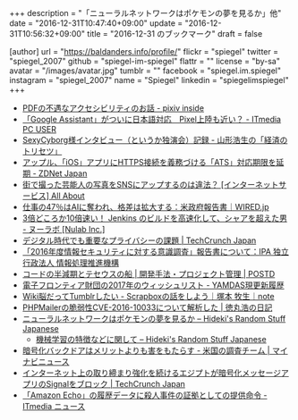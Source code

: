 +++
description = "「ニューラルネットワークはポケモンの夢を見るか」他"
date = "2016-12-31T10:47:40+09:00"
update = "2016-12-31T10:56:32+09:00"
title = "2016-12-31 のブックマーク"
draft = false

[author]
  url = "https://baldanders.info/profile/"
  flickr = "spiegel"
  twitter = "spiegel_2007"
  github = "spiegel-im-spiegel"
  flattr = ""
  license = "by-sa"
  avatar = "/images/avatar.jpg"
  tumblr = ""
  facebook = "spiegel.im.spiegel"
  instagram = "spiegel_2007"
  name = "Spiegel"
  linkedin = "spiegelimspiegel"
+++

- [PDFの不遇なアクセシビリティのお話 - pixiv inside](http://inside.pixiv.net/entry/2016/12/23/180000)
- [「Google Assistant」がついに日本語対応　Pixel上陸も近い？ - ITmedia PC USER](http://www.itmedia.co.jp/pcuser/articles/1612/25/news003.html)
- [SexyCyborg様インタビュー（というか独演会）記録 - 山形浩生の「経済のトリセツ」](http://cruel.hatenablog.com/entry/2016/12/24/152545)
- [アップル、「iOS」アプリにHTTPS接続を義務づける「ATS」対応期限を延期 - ZDNet Japan](http://japan.zdnet.com/article/35094249/)
- [街で撮った芸能人の写真をSNSにアップするのは違法？ [インターネットサービス] All About](https://allabout.co.jp/gm/gc/467048/)
- [仕事の47％はAIに奪われ、格差は拡大する：米政府報告書｜WIRED.jp](http://wired.jp/2016/12/26/federal-report-ai/)
- [3倍どころか10倍速い！ Jenkins のビルドを高速化して、シャアを超えた男 - ヌーラボ [Nulab Inc.]](https://nulab-inc.com/ja/blog/nulab/jenkins-speedup-10-times/)
- [デジタル時代でも重要なプライバシーの課題 | TechCrunch Japan](https://jp.techcrunch.com/2016/12/27/20161225privacy-is-still-alive-and-kicking-in-the-digital-age/)
- [「2016年度情報セキュリティに対する意識調査」報告書について：IPA 独立行政法人 情報処理推進機構](https://www.ipa.go.jp/security/fy28/reports/ishiki/index.html)
- [コードの半減期とテセウスの船 | 開発手法・プロジェクト管理 | POSTD](http://postd.cc/the-half-life-of-code/)
- [電子フロンティア財団の2017年のウィッシュリスト - YAMDAS現更新履歴](http://d.hatena.ne.jp/yomoyomo/20161226/effs2017wishlist)
- [Wiki脳だってTumblrしたい - Scrapboxの話をしよう｜塚本 牧生｜note](https://note.mu/tsukamoto/n/n9c6a0ea7030b)
- [PHPMailerの脆弱性CVE-2016-10033について解析した | 徳丸浩の日記](http://blog.tokumaru.org/2016/12/PHPMailer-Vulnerability-CVE-2016-10033.html)
- [ニューラルネットワークはポケモンの夢を見るか – Hideki's Random Stuff Japanese](https://ja.hideki.hclippr.com/2016/12/28/%e3%83%8b%e3%83%a5%e3%83%bc%e3%83%a9%e3%83%ab%e3%83%8d%e3%83%83%e3%83%88%e3%83%af%e3%83%bc%e3%82%af%e3%81%af%e3%83%9d%e3%82%b1%e3%83%a2%e3%83%b3%e3%81%ae%e5%a4%a2%e3%82%92%e8%a6%8b%e3%82%8b%e3%81%8b/)
    - [機械学習の特徴などに関して – Hideki's Random Stuff Japanese](https://ja.hideki.hclippr.com/2016/12/31/%E6%A9%9F%E6%A2%B0%E5%AD%A6%E7%BF%92%E3%81%AE%E7%89%B9%E5%BE%B4%E3%81%AA%E3%81%A9%E3%81%AB%E9%96%A2%E3%81%97%E3%81%A6/)
- [暗号化バックドアはメリットよりも害をもたらす - 米国の調査チーム | マイナビニュース](http://news.mynavi.jp/news/2016/12/28/053/)
- [インターネット上の取り締まり強化を続けるエジプトが暗号化メッセージアプリのSignalをブロック | TechCrunch Japan](https://jp.techcrunch.com/2016/12/28/201612261431709/)
- [「Amazon Echo」の履歴データに殺人事件の証拠としての提供命令 - ITmedia ニュース](http://www.itmedia.co.jp/news/articles/1612/28/news051.html)
